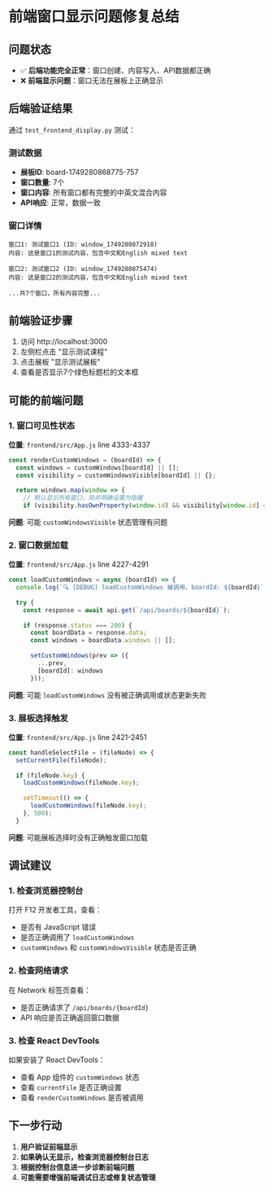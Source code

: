# 前端窗口显示问题修复总结

## 问题状态
- ✅ **后端功能完全正常**：窗口创建、内容写入、API数据都正确
- ❌ **前端显示问题**：窗口无法在展板上正确显示

## 后端验证结果
通过 `test_frontend_display.py` 测试：

### 测试数据
- **展板ID**: board-1749280868775-757
- **窗口数量**: 7个
- **窗口内容**: 所有窗口都有完整的中英文混合内容
- **API响应**: 正常，数据一致

### 窗口详情
```
窗口1: 测试窗口1 (ID: window_1749280872918)
内容: 这是窗口1的测试内容，包含中文和English mixed text

窗口2: 测试窗口2 (ID: window_1749280875474)  
内容: 这是窗口2的测试内容，包含中文和English mixed text

...共7个窗口，所有内容完整...
```

## 前端验证步骤
1. 访问 http://localhost:3000
2. 左侧栏点击 "显示测试课程"
3. 点击展板 "显示测试展板"
4. 查看是否显示7个绿色标题栏的文本框

## 可能的前端问题

### 1. 窗口可见性状态
**位置**: `frontend/src/App.js` line 4333-4337
```javascript
const renderCustomWindows = (boardId) => {
  const windows = customWindows[boardId] || [];
  const visibility = customWindowsVisible[boardId] || {};
  
  return windows.map(window => {
    // 默认显示所有窗口，除非明确设置为隐藏
    if (visibility.hasOwnProperty(window.id) && visibility[window.id] === false) return null;
```

**问题**: 可能 `customWindowsVisible` 状态管理有问题

### 2. 窗口数据加载
**位置**: `frontend/src/App.js` line 4227-4291 
```javascript
const loadCustomWindows = async (boardId) => {
  console.log(`🔍 [DEBUG] loadCustomWindows 被调用，boardId: ${boardId}`);
  
  try {
    const response = await api.get(`/api/boards/${boardId}`);
    
    if (response.status === 200) {
      const boardData = response.data;
      const windows = boardData.windows || [];
      
      setCustomWindows(prev => ({
        ...prev,
        [boardId]: windows
      }));
```

**问题**: 可能 `loadCustomWindows` 没有被正确调用或状态更新失败

### 3. 展板选择触发
**位置**: `frontend/src/App.js` line 2421-2451
```javascript
const handleSelectFile = (fileNode) => {
  setCurrentFile(fileNode);
  
  if (fileNode.key) {
    loadCustomWindows(fileNode.key);
    
    setTimeout(() => {
      loadCustomWindows(fileNode.key);
    }, 500);
  }
```

**问题**: 可能展板选择时没有正确触发窗口加载

## 调试建议

### 1. 检查浏览器控制台
打开 F12 开发者工具，查看：
- 是否有 JavaScript 错误
- 是否正确调用了 `loadCustomWindows`
- `customWindows` 和 `customWindowsVisible` 状态是否正确

### 2. 检查网络请求
在 Network 标签页查看：
- 是否正确请求了 `/api/boards/{boardId}`
- API 响应是否正确返回窗口数据

### 3. 检查 React DevTools
如果安装了 React DevTools：
- 查看 App 组件的 `customWindows` 状态
- 查看 `currentFile` 是否正确设置
- 查看 `renderCustomWindows` 是否被调用

## 下一步行动
1. **用户验证前端显示**
2. **如果确认无显示，检查浏览器控制台日志**  
3. **根据控制台信息进一步诊断前端问题**
4. **可能需要增强前端调试日志或修复状态管理** 